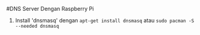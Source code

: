 #DNS Server Dengan Raspberry Pi
1. Install 'dnsmasq' dengan `apt-get install dnsmasq` atau `sudo pacman -S --needed dnsmasq`
